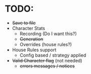 # TODO:

* ~~Save to file~~
* Character Stats 
  * Recording  (Do I want this?)
  * ~~Generation~~
  * Overrides (house rules?)
* House Rules support
  * Config based / strategy applied
* ~~Valid Character flag~~ (not needed)
  * ~~errors messages / notices~~